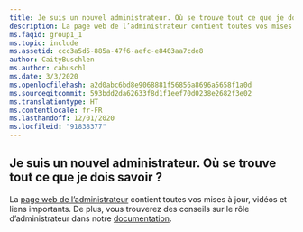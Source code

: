 ```yaml
---
title: Je suis un nouvel administrateur. Où se trouve tout ce que je dois savoir ?
description: La page web de l’administrateur contient toutes vos mises à jour, vidéos et liens importants. De plus, vous trouverez des conseils sur le rôle d’administrateur dans notre...
ms.faqid: group1_1
ms.topic: include
ms.assetid: ccc3a5d5-885a-47f6-aefc-e8403aa7cde8
author: CaityBuschlen
ms.author: cabuschl
ms.date: 3/3/2020
ms.openlocfilehash: a2d0abc6bd8e9068881f56856a8696a5658f1a0d
ms.sourcegitcommit: 593bdd2da62633f8d1f1eef70d0238e2682f3e02
ms.translationtype: HT
ms.contentlocale: fr-FR
ms.lasthandoff: 12/01/2020
ms.locfileid: "91838377"
---
```

## <a name="im-a-new-administrator-where-is-everything-i-need-to-know"></a>Je suis un nouvel administrateur. Où se trouve tout ce que je dois savoir ?

La [page web de l’administrateur](https://visualstudio.microsoft.com/subscriptions-administration/) contient toutes vos mises à jour, vidéos et liens importants. De plus, vous trouverez des conseils sur le rôle d’administrateur dans notre [documentation](https://docs.microsoft.com/visualstudio/subscriptions/admin-responsibilities).
